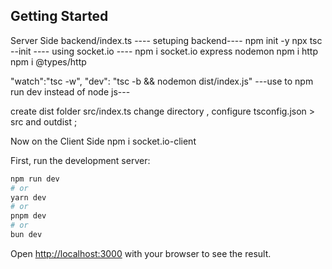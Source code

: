 
## Getting Started

Server Side
backend/index.ts
---- setuping backend----
npm init  -y
npx tsc --init
---- using socket.io ----
npm i socket.io express nodemon
npm i http
npm i @types/http

"watch":"tsc -w",
"dev": "tsc -b && nodemon dist/index.js"
---use to npm run dev instead of node js---

create dist folder
src/index.ts
change directory , 
configure tsconfig.json > src and outdist ;


Now on the Client Side
npm i socket.io-client

First, run the development server:

```bash
npm run dev
# or
yarn dev
# or
pnpm dev
# or
bun dev
```

Open [http://localhost:3000](http://localhost:3000) with your browser to see the result.


